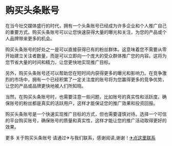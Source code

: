 # 购买头条账号

在当今社交媒体盛行的时代，拥有一个头条账号已经成为许多企业和个人推广自己的重要方式。购买头条账号可以让您快速获得大量的曝光和关注，为您的产品或个人品牌带来更多的机会。

购买头条账号的好处之一是可以直接获得已有的粉丝群体。这意味着您不需要从零开始建立关注者数量，而是可以立即向一个庞大的受众群体推广您的内容。这将为您节省大量的时间和精力，让您更快地实现推广目标。

另外，购买头条账号还可以帮助您在短时间内获得更多的曝光和影响力。在竞争激烈的市场中，拥有一个已经积累了一定关注度的账号将为您赢得更多的竞争优势，让您的产品或品牌更快地被人们所知晓。

当然，在购买头条账号时，也需要注意一些问题，比如账号的真实性和活跃度。确保账号的粉丝都是真实的活跃用户，这样才能保证您的推广效果和投资回报。

购买头条账号是一个快速实现推广目标的方式，但也需要谨慎对待。选择一个可信的平台购买账号，确保账号的质量和真实性，这样才能让您的推广活动取得更好的效果。

更多 关于购买头条账号 请通过✈与我们联系，感谢阅读,谢谢！[✈点这里联系](https://1.k02.cc)